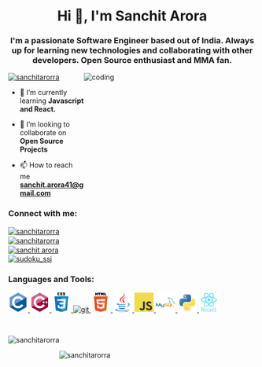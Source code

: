 <h1 align="center">Hi 👋, I'm Sanchit Arora</h1>
<h3 align="center">I'm a passionate Software Engineer based out of India. Always up for learning new technologies and collaborating with other developers. Open Source enthusiast and MMA fan.</h3>
<img align="right" alt="coding" src="https://i.pinimg.com/originals/71/33/c7/7133c746eca7e3a7b84aee1027b4b935.gif" width="350" height="400">

<p align="left"> <a href="https://twitter.com/sanchitarorra" target="blank"><img src="https://img.shields.io/twitter/follow/sanchitarorra?logo=twitter&style=for-the-badge" alt="sanchitarorra" /></a> </p>

- 🌱 I’m currently learning **Javascript and React.**

- 👯 I’m looking to collaborate on **Open Source Projects**

- 📫 How to reach me **sanchit.arora41@gmail.com**

<h3 align="left">Connect with me:</h3>
<p align="left">
<a href="https://twitter.com/sanchitarorra" target="blank"><img align="center" src="https://raw.githubusercontent.com/rahuldkjain/github-profile-readme-generator/master/src/images/icons/Social/twitter.svg" alt="sanchitarorra" height="30" width="40" /></a>
<a href="https://linkedin.com/in/sanchitarorra" target="blank"><img align="center" src="https://raw.githubusercontent.com/rahuldkjain/github-profile-readme-generator/master/src/images/icons/Social/linked-in-alt.svg" alt="sanchitarorra" height="30" width="40" /></a>
<a href="https://www.youtube.com/c/sanchit arora" target="blank"><img align="center" src="https://raw.githubusercontent.com/rahuldkjain/github-profile-readme-generator/master/src/images/icons/Social/youtube.svg" alt="sanchit arora" height="30" width="40" /></a>
<a href="https://leetcode.com/SudokuSSJ/" target="blank"><img align="center" src="https://raw.githubusercontent.com/rahuldkjain/github-profile-readme-generator/master/src/images/icons/Social/leet-code.svg" alt="sudoku_ssj" height="30" width="40" /></a>
</p>

<h3 align="left">Languages and Tools:</h3>
<p align="left"> <a href="https://www.cprogramming.com/" target="_blank" rel="noreferrer"> <img src="https://raw.githubusercontent.com/devicons/devicon/master/icons/c/c-original.svg" alt="c" width="40" height="40"/> </a> <a href="https://www.w3schools.com/cpp/" target="_blank" rel="noreferrer"> <img src="https://raw.githubusercontent.com/devicons/devicon/master/icons/cplusplus/cplusplus-original.svg" alt="cplusplus" width="40" height="40"/> </a> <a href="https://www.w3schools.com/css/" target="_blank" rel="noreferrer"> <img src="https://raw.githubusercontent.com/devicons/devicon/master/icons/css3/css3-original-wordmark.svg" alt="css3" width="40" height="40"/> </a> <a href="https://git-scm.com/" target="_blank" rel="noreferrer"> <img src="https://www.vectorlogo.zone/logos/git-scm/git-scm-icon.svg" alt="git" width="40" height="40"/> </a> <a href="https://www.w3.org/html/" target="_blank" rel="noreferrer"> <img src="https://raw.githubusercontent.com/devicons/devicon/master/icons/html5/html5-original-wordmark.svg" alt="html5" width="40" height="40"/> </a> <a href="https://www.java.com" target="_blank" rel="noreferrer"> <img src="https://raw.githubusercontent.com/devicons/devicon/master/icons/java/java-original.svg" alt="java" width="40" height="40"/> </a> <a href="https://developer.mozilla.org/en-US/docs/Web/JavaScript" target="_blank" rel="noreferrer"> <img src="https://raw.githubusercontent.com/devicons/devicon/master/icons/javascript/javascript-original.svg" alt="javascript" width="40" height="40"/> </a> <a href="https://www.mysql.com/" target="_blank" rel="noreferrer"> <img src="https://raw.githubusercontent.com/devicons/devicon/master/icons/mysql/mysql-original-wordmark.svg" alt="mysql" width="40" height="40"/> </a> <a href="https://www.python.org" target="_blank" rel="noreferrer"> <img src="https://raw.githubusercontent.com/devicons/devicon/master/icons/python/python-original.svg" alt="python" width="40" height="40"/> </a> <a href="https://reactjs.org/" target="_blank" rel="noreferrer"> <img src="https://raw.githubusercontent.com/devicons/devicon/master/icons/react/react-original-wordmark.svg" alt="react" width="40" height="40"/> </a> </p>
<br>
<p>&nbsp;<img align="left" src="https://github-readme-stats.vercel.app/api?username=sanchitarorra&show_icons=true&theme=tokyonight" height="180px" alt="sanchitarorra" /></p>

<p><img align="centre" src="https://github-readme-streak-stats.herokuapp.com/?user=sanchitarorra&" height="190px" alt="sanchitarorra" /></p>
